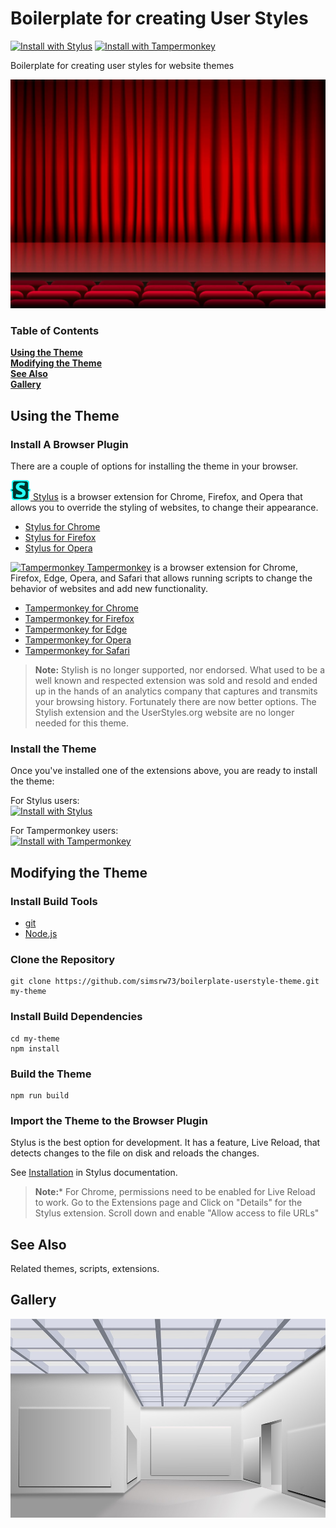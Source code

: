 # Boilerplate for creating User Styles

[![Install with Stylus](https://img.shields.io/badge/Install%20with-Stylus-00adad.svg)](https://github.com/simsrw73/boilerplate-userstyle-theme/raw/master/release/theme.user.css)
[![Install with Tampermonkey](https://img.shields.io/badge/Install%20with-Tampermonkey-00485b.svg)](https://github.com/simsrw73/boilerplate-userstyle-theme/raw/master/release/theme.user.js)

Boilerplate for creating user styles for website themes

![Theme Preview](screenshots/preview.jpg)

### Table of Contents
**[Using the Theme](#using-the-theme)**<br>
**[Modifying the Theme](#modifying-the-theme)**<br>
**[See Also](#see-also)**<br>
**[Gallery](#gallery)**<br>

## Using the Theme

### Install A Browser Plugin

There are a couple of options for installing the theme in your browser.

[![Stylus](https://github.com/openstyles/stylus/raw/master/images/icon/32.png) Stylus](https://add0n.com/stylus.html) is a browser extension for Chrome, Firefox, and Opera that allows you to override the styling of websites, to change their appearance.

  * [Stylus for Chrome](https://chrome.google.com/webstore/detail/clngdbkpkpeebahjckkjfobafhncgmne)
  * [Stylus for Firefox](https://addons.mozilla.org/firefox/addon/styl-us/)
  * [Stylus for Opera](https://addons.opera.com/extensions/details/stylus/)


[![Tampermonkey](https://github.com/Tampermonkey/tampermonkey/raw/master/images/icon.png) Tampermonkey](http://tampermonkey.net/) is a browser extension for Chrome, Firefox, Edge, Opera, and Safari that allows running scripts to change the behavior of websites and add new functionality.

  * [Tampermonkey for Chrome](https://chrome.google.com/webstore/detail/dhdgffkkebhmkfjojejmpbldmpobfkfo)
  * [Tampermonkey for Firefox](https://addons.mozilla.org/en-US/firefox/addon/tampermonkey/)
  * [Tampermonkey for Edge](https://www.microsoft.com/store/apps/9NBLGGH5162S)
  * [Tampermonkey for Opera](https://addons.opera.com/en/extensions/details/tampermonkey-beta/)
  * [Tampermonkey for Safari](https://safari.tampermonkey.net/tampermonkey.safariextz)

> **Note:**
> Stylish is no longer supported, nor endorsed. What used to be a well known and respected extension was sold and resold and ended up in the hands of an analytics company that captures and transmits your browsing history. Fortunately there are now better options. The Stylish extension and the UserStyles.org website are no longer needed for this theme.


### Install the Theme

Once you've installed one of the extensions above, you are ready to install the theme:

For Stylus users:<br>
[![Install with Stylus](https://img.shields.io/badge/Install%20with-Stylus-00adad.svg)](https://github.com/simsrw73/boilerplate-userstyle-theme/raw/master/release/theme.user.css)

For Tampermonkey users:<br>
[![Install with Tampermonkey](https://img.shields.io/badge/Install%20with-Tampermonkey-00485b.svg)](https://github.com/simsrw73/boilerplate-userstyle-theme/raw/master/release/theme.user.js)

## Modifying the Theme

### Install Build Tools

  - [git](https://git-scm.com/downloads)
  - [Node.js](https://nodejs.org/en/)

### Clone the Repository

```shell
git clone https://github.com/simsrw73/boilerplate-userstyle-theme.git my-theme
```

### Install Build Dependencies

```shell
cd my-theme
npm install
```

### Build the Theme

```shell
npm run build
```

### Import the Theme to the Browser Plugin

Stylus is the best option for development. It has a feature, Live Reload, that detects changes to the file on disk and reloads the changes.

See [Installation](https://github.com/openstyles/stylus/wiki/Usercss#installation) in Stylus documentation.

> **Note:***
> For Chrome, permissions need to be enabled for Live Reload to work. Go to the Extensions page and Click on "Details" for the Stylus extension. Scroll down and enable "Allow access to file URLs"


## See Also

Related themes, scripts, extensions.

## Gallery

![Gallery](screenshots/gallery.jpg)
